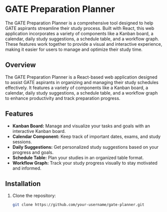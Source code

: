 # GATE Preparation Planner
The GATE Preparation Planner is a comprehensive tool designed to help GATE aspirants streamline their study process. Built with React, this web application incorporates a variety of components like a Kanban board, a calendar, daily study suggestions, a schedule table, and a workflow graph. These features work together to provide a visual and interactive experience, making it easier for users to manage and optimize their study time.

## Overview
The GATE Preparation Planner is a React-based web application designed to assist GATE aspirants in organizing and managing their study schedules effectively. It features a variety of components like a Kanban board, a calendar, daily study suggestions, a schedule table, and a workflow graph to enhance productivity and track preparation progress.

## Features
- **Kanban Board:** Manage and visualize your tasks and goals with an interactive Kanban board.
- **Calendar Component:** Keep track of important dates, exams, and study sessions.
- **Daily Suggestions:** Get personalized study suggestions based on your progress and goals.
- **Schedule Table:** Plan your studies in an organized table format.
- **Workflow Graph:** Track your study progress visually to stay motivated and informed.

## Installation

1. Clone the repository:
   ```bash
   git clone https://github.com/your-username/gate-planner.git
